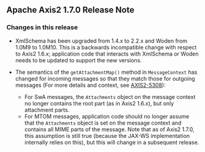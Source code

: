 Apache Axis2 1.7.0 Release Note
-------------------------------

### Changes in this release

*   XmlSchema has been upgraded from 1.4.x to 2.2.x and Woden from 1.0M9 to
    1.0M10. This is a backwards incompatible change with respect to Axis2 1.6.x;
    application code that interacts with XmlSchema or Woden needs to be updated
    to support the new versions.

*   The semantics of the `getAttachmentMap()` method in `MessageContext` has
    changed for incoming messages so that they match those for outgoing
    messages (For more details and context, see [AXIS2-5308][]):

    *   For SwA messages, the `Attachments` object on the message context no
        longer contains the root part (as in Axis2 1.6.x), but only attachment
        parts.
    *   For MTOM messages, application code should no longer assume that the
        `Attachments` object is set on the message context and contains all MIME
        parts of the message. Note that as of Axis2 1.7.0, this assumption is
        still true (because the JAX-WS implementation internally relies on this),
        but this will change in a subsequent release.

[AXIS2-5308]: https://issues.apache.org/jira/browse/AXIS2-5308
